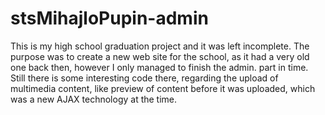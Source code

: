 # stsMihajloPupin-admin

This is my high school graduation project and it was left incomplete. The purpose was to create a new web site for the school, as it had a very old one back then, however I only managed to finish the admin. part in time. Still there is some interesting code there, regarding the upload of multimedia content, like preview of content before it was uploaded, which was a new AJAX technology at the time.
